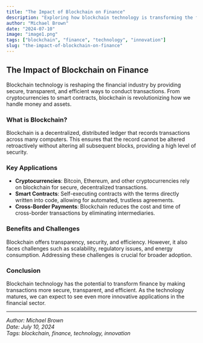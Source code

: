 ```yaml
---
title: "The Impact of Blockchain on Finance"
description: "Exploring how blockchain technology is transforming the financial industry."
author: "Michael Brown"
date: "2024-07-10"
image: "image1.png"
tags: ["blockchain", "finance", "technology", "innovation"]
slug: "the-impact-of-blockchain-on-finance"
---
```


## The Impact of Blockchain on Finance

Blockchain technology is reshaping the financial industry by providing secure, transparent, and efficient ways to conduct transactions. From cryptocurrencies to smart contracts, blockchain is revolutionizing how we handle money and assets.

### What is Blockchain?

Blockchain is a decentralized, distributed ledger that records transactions across many computers. This ensures that the record cannot be altered retroactively without altering all subsequent blocks, providing a high level of security.

### Key Applications

- **Cryptocurrencies**: Bitcoin, Ethereum, and other cryptocurrencies rely on blockchain for secure, decentralized transactions.
- **Smart Contracts**: Self-executing contracts with the terms directly written into code, allowing for automated, trustless agreements.
- **Cross-Border Payments**: Blockchain reduces the cost and time of cross-border transactions by eliminating intermediaries.

### Benefits and Challenges

Blockchain offers transparency, security, and efficiency. However, it also faces challenges such as scalability, regulatory issues, and energy consumption. Addressing these challenges is crucial for broader adoption.

### Conclusion

Blockchain technology has the potential to transform finance by making transactions more secure, transparent, and efficient. As the technology matures, we can expect to see even more innovative applications in the financial sector.

---

_Author: Michael Brown_  
_Date: July 10, 2024_  
_Tags: blockchain, finance, technology, innovation_
